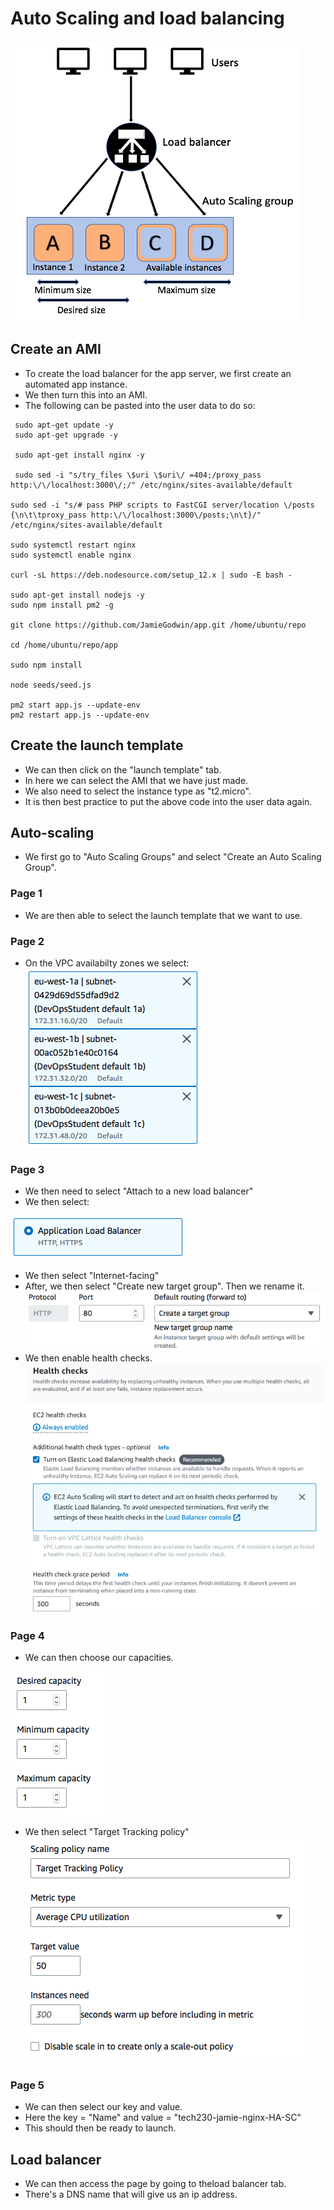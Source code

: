 # Auto Scaling and load balancing
![](3.2.png)

## Create an AMI
- To create the load balancer for the app server, we first create an automated app instance.
- We then turn this into an AMI.
- The following can be pasted into the user data to do so:
```
 sudo apt-get update -y
 sudo apt-get upgrade -y

 sudo apt-get install nginx -y

 sudo sed -i "s/try_files \$uri \$uri\/ =404;/proxy_pass http:\/\/localhost:3000\/;/" /etc/nginx/sites-available/default

sudo sed -i "s/# pass PHP scripts to FastCGI server/location \/posts {\n\t\tproxy_pass http:\/\/localhost:3000\/posts;\n\t}/" /etc/nginx/sites-available/default

sudo systemctl restart nginx
sudo systemctl enable nginx

curl -sL https://deb.nodesource.com/setup_12.x | sudo -E bash -

sudo apt-get install nodejs -y
sudo npm install pm2 -g

git clone https://github.com/JamieGodwin/app.git /home/ubuntu/repo

cd /home/ubuntu/repo/app

sudo npm install

node seeds/seed.js

pm2 start app.js --update-env
pm2 restart app.js --update-env
```

## Create the launch template
- We can then click on the "launch template" tab.
- In here we can select the AMI that we have just made.
- We also need to select the instance type as "t2.micro".
- It is then best practice to put the above code into the user data again. 
## Auto-scaling
- We first go to "Auto Scaling Groups" and select "Create an Auto Scaling Group". 
### Page 1 
- We are then able to select the launch template that we want to use.
### Page 2
- On the VPC availabilty zones we select: 
![](1.5.png)
### Page 3
- We then need to select "Attach to a new load balancer"
- We then select: 

![](1.6.png)
- We then select "Internet-facing"
- After, we then select "Create new target group". Then we rename it.
![](1.7.png)
- We then enable health checks.
![](3.4.png)
### Page 4
- We can then choose our capacities.

![](1.8.png)
- We then select "Target Tracking policy"
![](1.9.png)
### Page 5
- We can then select our key and value.
- Here the key = "Name" and value = "tech230-jamie-nginx-HA-SC"
- This should then be ready to launch. 

## Load balancer
- We can then access the page by going to theload balancer tab. 
- There's a DNS name that will give us an ip address.
